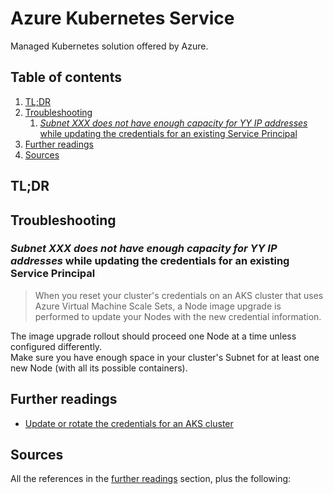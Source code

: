 # Azure Kubernetes Service

Managed Kubernetes solution offered by Azure.

## Table of contents <!-- omit in toc -->

1. [TL;DR](#tldr)
1. [Troubleshooting](#troubleshooting)
   1. [_Subnet XXX does not have enough capacity for YY IP addresses_ while updating the credentials for an existing Service Principal](#subnet-xxx-does-not-have-enough-capacity-for-yy-ip-addresses-while-updating-the-credentials-for-an-existing-service-principal)
1. [Further readings](#further-readings)
1. [Sources](#sources)

## TL;DR

## Troubleshooting

### _Subnet XXX does not have enough capacity for YY IP addresses_ while updating the credentials for an existing Service Principal

> When you reset your cluster's credentials on an AKS cluster that uses Azure Virtual Machine Scale Sets, a Node image upgrade is performed to update your Nodes with the new credential information.

The image upgrade rollout should proceed one Node at a time unless configured differently.<br/>
Make sure you have enough space in your cluster's Subnet for at least one new Node (with all its possible containers).

## Further readings

- [Update or rotate the credentials for an AKS cluster]

## Sources

All the references in the [further readings] section, plus the following:

<!-- project's references -->
[Update or rotate the credentials for an AKS cluster]: https://learn.microsoft.com/en-us/azure/aks/update-credentials

<!-- internal references -->
[further readings]: #further-readings

<!-- external references -->

